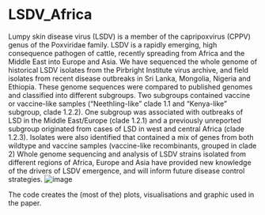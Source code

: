 # LSDV_Africa

Lumpy skin disease virus (LSDV) is a member of the capripoxvirus (CPPV) genus of the Poxviridae family.
LSDV is a rapidly emerging, high consequence pathogen of cattle, recently spreading from Africa and the Middle East into Europe and Asia. We have sequenced the whole genome of historical LSDV isolates from the Pirbright Institute virus archive, and field isolates from recent disease outbreaks in Sri Lanka, Mongolia, Nigeria and Ethiopia.
These genome sequences were compared to published genomes and classified into different subgroups. Two subgroups contained vaccine or vaccine-like samples (“Neethling-like” clade 1.1 and “Kenya-like” subgroup, clade 1.2.2).
One subgroup was associated with outbreaks of LSD in the Middle East/Europe (clade 1.2.1) and a previously unreported subgroup originated from cases of LSD in west and central Africa (clade 1.2.3).
Isolates were also identified that contained a mix of genes from both wildtype and vaccine samples (vaccine-like recombinants, grouped in clade 2)
Whole genome sequencing and analysis of LSDV strains isolated from different regions of Africa, Europe and Asia have provided new knowledge of the drivers of LSDV emergence, and will inform future disease control strategies. ![image](https://github.com/downingtim/LSDV_Africa/assets/12896905/3c81d72e-1049-4122-b708-41ecf4f6fe1c)

The code creates the (most of the) plots,
visualisations and graphic used in the paper.

